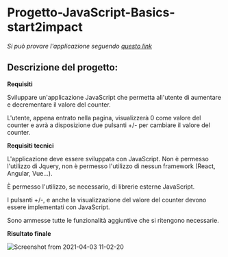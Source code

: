 # Progetto-JavaScript-Basics-start2impact

*Si può provare l'applicazione seguendo [questo link](https://atardilla.github.io/Progetto-JavaScript-Basics-start2impact/)*


## Descrizione del progetto:

**Requisiti**

Sviluppare un'applicazione JavaScript che permetta all'utente di aumentare e decrementare il valore del counter.

L'utente, appena entrato nella pagina, visualizzerà 0 come valore del counter e avrà a disposizione due pulsanti +/- per cambiare il valore del counter.

**Requisiti tecnici**


L'applicazione deve essere sviluppata con JavaScript. Non è permesso l'utilizzo di Jquery, non è permesso l'utilizzo di nessun framework (React, Angular, Vue...).

È permesso l'utilizzo, se necessario, di librerie esterne JavaScript.

I pulsanti +/-, e anche la visualizzazione del valore del counter devono essere implementati con JavaScript.

Sono ammesse tutte le funzionalità aggiuntive che si ritengono necessarie.



**Risultato finale**

![Screenshot from 2021-04-03 11-02-20](https://user-images.githubusercontent.com/61665527/113481045-c73de300-946d-11eb-8893-6e4776c94485.png)

